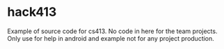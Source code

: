 # hack413
Example of source code for cs413.
No code in here for the team projects.
Only use for help in android and example not for any project production.

